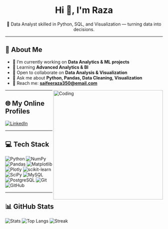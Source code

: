 <h1 align="center">Hi 👋, I'm Raza</h1>
<p align="center">🚀 Data Analyst skilled in Python, SQL, and Visualization — turning data into decisions.</p>

---

## 🌟 About Me
- 🔭 I’m currently working on **Data Analytics & ML projects**
- 🌱 Learning **Advanced Analytics & BI**
- 👯 Open to collaborate on **Data Analysis & Visualization**
- 💬 Ask me about **Python, Pandas, Data Cleaning, Visualization**
- 📧 Reach me: **saifeeraza350@email.com**


<!-- Right-side image -->
<img align="right" alt="Coding" width="350" src="assets/coding.gif" />

---

## 🌐 My Online Profiles
[![LinkedIn](https://img.shields.io/badge/LinkedIn-0A66C2?style=for-the-badge&logo=linkedin&logoColor=white)](https://www.linkedin.com/in/your-linkedin/)

---

## 💻 Tech Stack
![Python](https://img.shields.io/badge/Python-3776AB?style=for-the-badge&logo=python&logoColor=white)
![NumPy](https://img.shields.io/badge/Numpy-013243?style=for-the-badge&logo=numpy&logoColor=white)
![Pandas](https://img.shields.io/badge/Pandas-150458?style=for-the-badge&logo=pandas&logoColor=white)
![Matplotlib](https://img.shields.io/badge/Matplotlib-11557c?style=for-the-badge)
![Plotly](https://img.shields.io/badge/Plotly-3F4F75?style=for-the-badge&logo=plotly&logoColor=white)
![scikit-learn](https://img.shields.io/badge/Scikit--learn-F7931E?style=for-the-badge&logo=scikitlearn&logoColor=white)
![SciPy](https://img.shields.io/badge/SciPy-8CAAE6?style=for-the-badge&logo=scipy&logoColor=white)
![MySQL](https://img.shields.io/badge/MySQL-4479A1?style=for-the-badge&logo=mysql&logoColor=white)
![PostgreSQL](https://img.shields.io/badge/PostgreSQL-316192?style=for-the-badge&logo=postgresql&logoColor=white)
![Git](https://img.shields.io/badge/Git-F05032?style=for-the-badge&logo=git&logoColor=white)
![GitHub](https://img.shields.io/badge/GitHub-000?style=for-the-badge&logo=github&logoColor=white)

---

## 📊 GitHub Stats
![Stats](https://github-readme-stats.vercel.app/api?username=YOUR_USERNAME&show_icons=true&theme=tokyonight)
![Top Langs](https://github-readme-stats.vercel.app/api/top-langs/?username=YOUR_USERNAME&layout=compact&theme=tokyonight)
![Streak](https://streak-stats.demolab.com?user=YOUR_USERNAME&theme=tokyonight&hide_border=true)
